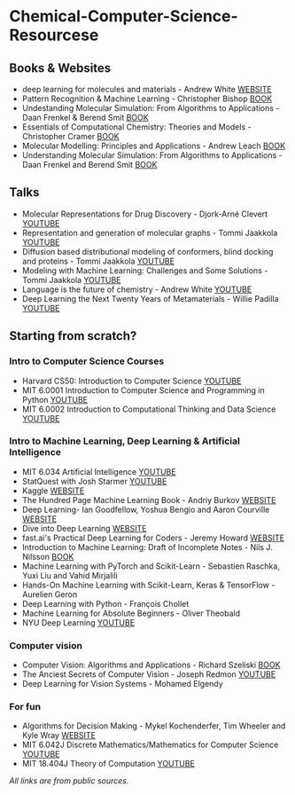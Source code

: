 # Chemical-Computer-Science-Resourcese
  
## Books & Websites
- deep learning for molecules and materials - Andrew White [WEBSITE](https://dmol.pub/)
- Pattern Recognition & Machine Learning - Christopher Bishop [BOOK](https://www.microsoft.com/en-us/research/uploads/prod/2006/01/Bishop-Pattern-Recognition-and-Machine-Learning-2006.pdf)
- Undestanding Molecular Simulation: From Algorithms to Applications - Daan Frenkel & Berend Smit [BOOK](https://www.eng.uc.edu/~beaucag/Classes/AdvancedMaterialsThermodynamics/Books/%5BComputational%20science%20(San%20Diego,%20Calif.)%5D%20Daan%20Frenkel_%20Berend%20Smit%20-%20Understanding%20molecular%20simulation%20_%20from%20algorithms%20to%20applications%20(2002,%20Academic%20Press%20)%20-%20libgen.lc.pdf)
- Essentials of Computational Chemistry: Theories and Models - Christopher Cramer [BOOK](https://www.eng.uc.edu/~beaucag/Classes/AdvancedMaterialsThermodynamics/Books/Essentials%20of%20Computational%20Chemistry.pdf)
- Molecular Modelling: Principles and Applications - Andrew Leach [BOOK](http://course.sdu.edu.cn/Download2/20211011140445728.pdf)
- Understanding Molecular Simulation: From Algorithms to Applications - Daan Frenkel and Berend Smit [BOOK](https://datagrid.hu/boda/Boda-sajat/Rush/Books/Frenkel.pdf)

## Talks
- Molecular Representations for Drug Discovery - Djork-Arné Clevert [YOUTUBE](https://www.youtube.com/watch?v=ho9f-5JsJD8)
- Representation and generation of molecular graphs - Tommi Jaakkola [YOUTUBE](https://www.youtube.com/watch?v=ISX-mHnQhaw)
- Diffusion based distributional modeling of conformers, blind docking and proteins - Tommi Jaakkola [YOUTUBE](https://www.youtube.com/watch?v=HOlVUEZr7Nw)
- Modeling with Machine Learning: Challenges and Some Solutions - Tommi Jaakkola [YOUTUBE](https://www.youtube.com/watch?v=swdHeK7VajM)
- Language is the future of chemistry - Andrew White [YOUTUBE](https://www.youtube.com/watch?v=FpTV9NvWb64)
- Deep Learning the Next Twenty Years of Metamaterials - Willie Padilla [YOUTUBE](https://www.youtube.com/watch?v=FpTV9NvWb64)
   
   
## Starting from scratch?
### Intro to Computer Science Courses
- Harvard CS50: Introduction to Computer Science [YOUTUBE](https://www.youtube.com/watch?v=IDDmrzzB14M&list=PLhQjrBD2T380F_inVRXMIHCqLaNUd7bN4)
- MIT 6.0001 Introduction to Computer Science and Programming in Python [YOUTUBE](https://www.youtube.com/watch?v=nykOeWgQcHM&list=PLUl4u3cNGP63WbdFxL8giv4yhgdMGaZNA)
- MIT 6.0002 Introduction to Computational Thinking and Data Science [YOUTUBE](https://www.youtube.com/watch?v=C1lhuz6pZC0&list=PLUl4u3cNGP619EG1wp0kT-7rDE_Az5TNd)

### Intro to Machine Learning, Deep Learning & Artificial Intelligence
- MIT 6.034 Artificial Intelligence [YOUTUBE](https://www.youtube.com/watch?v=TjZBTDzGeGg&list=PLUl4u3cNGP63gFHB6xb-kVBiQHYe_4hSi)
- StatQuest with Josh Starmer [YOUTUBE](https://www.youtube.com/@statquest)
- Kaggle [WEBSITE](kaggle.com)
- The Hundred Page Machine Learning Book - Andriy Burkov [WEBSITE](https://themlbook.com/wiki/doku.php)
- Deep Learning- Ian Goodfellow, Yoshua Bengio and Aaron Courville [WEBSITE](https://www.deeplearningbook.org/)
- Dive into Deep Learning [WEBSITE](http://d2l.ai/index.html)
- fast.ai's Practical Deep Learning for Coders - Jeremy Howard [WEBSITE](https://course.fast.ai/)
- Introduction to Machine Learning: Draft of Incomplete Notes - Nils J. Nilsson [BOOK](https://ai.stanford.edu/~nilsson/mlbook.html)
- Machine Learning with PyTorch and Scikit-Learn - Sebastien Raschka, Yuxi Liu and Vahid Mirjalili
- Hands-On Machine Learning with Scikit-Learn, Keras & TensorFlow - Aurelien Geron
- Deep Learning with Python - François Chollet
- Machine Learning for Absolute Beginners - Oliver Theobald
- NYU Deep Learning [YOUTUBE](https://www.youtube.com/watch?v=mTtDfKgLm54&list=PLLHTzKZzVU9e6xUfG10TkTWApKSZCzuBI)

### Computer vision
- Computer Vision: Algorithms and Applications - Richard Szeliski [BOOK](https://szeliski.org/Book/)
- The Anciest Secrets of Computer Vision - Joseph Redmon [YOUTUBE](https://www.youtube.com/watch?v=8jXIAWg_yHU&list=PLjMXczUzEYcHvw5YYSU92WrY8IwhTuq7p)
- Deep Learning for Vision Systems - Mohamed Elgendy

### For fun
- Algorithms for Decision Making - Mykel Kochenderfer, Tim Wheeler and Kyle Wray [WEBSITE](https://algorithmsbook.com/)
- MIT 6.042J Discrete Mathematics/Mathematics for Computer Science [YOUTUBE](https://www.youtube.com/watch?v=L3LMbpZIKhQ&list=PLB7540DEDD482705B)
- MIT 18.404J Theory of Computation [YOUTUBE](https://www.youtube.com/watch?v=9syvZr-9xwk&list=PLUl4u3cNGP60_JNv2MmK3wkOt9syvfQWY)

*All links are from public sources.*
